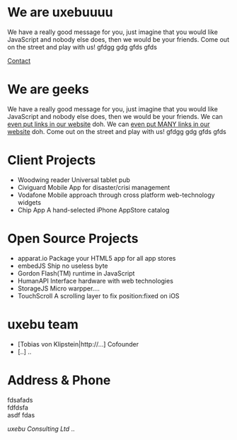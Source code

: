 We are uxebuuuu
===============

We have a really good message for you, just imagine that you would like 
JavaScript and nobody else does, then we would be your friends. Come
out on the street and play with us!
gfdgg gdg gfds gfds

[Contact](http://uxebu.com)



We are geeks
============

We have a really good message for you, just imagine that you would like 
JavaScript and nobody else does, then we would be your friends. 
We can [even put links in our website](http://uxebu.com) doh. 
We can [even put MANY links in our website](http://uxebu.com) doh.
Come
out on the street and play with us!
gfdgg gdg gfds gfds



Client Projects
===============

* Woodwing reader
  Universal tablet pub
* Civiguard
  Mobile App for disaster/crisi management
* Vodafone
  Mobile approach through cross platform web-technology widgets
* Chip App
  A hand-selected iPhone AppStore catalog

Open Source Projects
====================

* apparat.io
  Package your HTML5 app for all app stores
* embedJS
  Ship no useless byte
* Gordon
  Flash(TM) runtime in JavaScript
* HumanAPI
  Interface hardware with web technologies
* StorageJS
  Micro warpper....
* TouchScroll
  A scrolling layer to fix position:fixed on iOS

uxebu team
==========

* [Tobias von Klipstein|http://...]
  Cofounder
* [..]
  ..

Address & Phone
===============

fdsafads  
fdfdsfa  
asdf fdas  

*uxebu Consulting Ltd*
..
